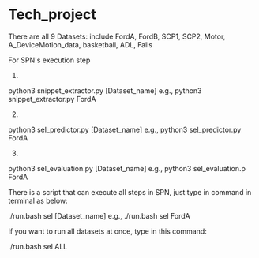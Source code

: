 # Tech_project

There are all 9 Datasets: include FordA, FordB, SCP1, SCP2, Motor, A_DeviceMotion_data, basketball, ADL, Falls

For SPN's execution step

1. 
python3 snippet_extractor.py [Dataset_name] e.g., python3 snippet_extractor.py FordA

2.
python3 sel_predictor.py [Dataset_name] e.g., python3 sel_predictor.py FordA

3.
python3 sel_evaluation.py [Dataset_name] e.g., python3 sel_evaluation.p FordA

There is a script that can execute all steps in SPN, just type in command in terminal as below:

./run.bash sel [Dataset_name] e.g., ./run.bash sel FordA

If you want to run all datasets at once, type in this command:

./run.bash sel ALL
